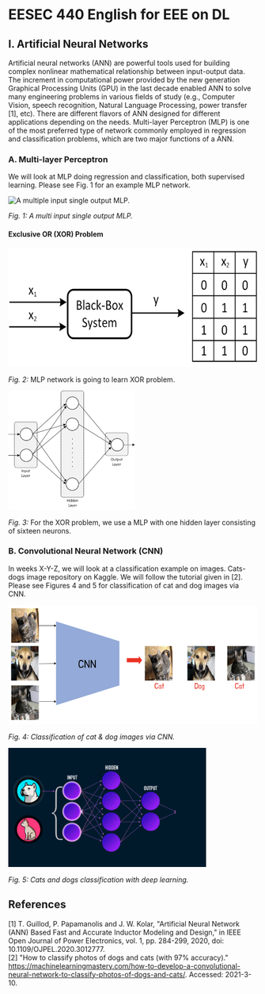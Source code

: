 # EESEC 440 English for EEE on DL
## I. Artificial Neural Networks
Artificial neural networks (ANN) are powerful tools used for building complex nonlinear mathematical relationship between input-output data. The increment in computational power provided by the new generation Graphical Processing Units (GPU) in the last decade enabled ANN to solve many engineering problems in various fields of study (e.g., Computer Vision, speech recognition, Natural Language Processing, power transfer [1], etc). There are different flavors of ANN designed for different applications depending on the needs. Multi-layer Perceptron (MLP) is one of the most preferred type of network commonly employed in regression and classification problems, which are two major functions of a ANN.
### A. Multi-layer Perceptron
We will look at MLP doing regression and classification, both supervised learning. Please see Fig. 1 for an example MLP network.

<img src="https://www.researchgate.net/profile/Mohamed-Zahran-16/publication/303875065/figure/fig4/AS:371118507610123@1465492955561/A-hypothetical-example-of-Multilayer-Perceptron-Network.png" alt="A multiple input single output MLP." height="240"/>

*Fig. 1: A multi input single output MLP.*

#### Exclusive OR (XOR) Problem
<img src="figure/xor_problem_smaller.jpg" alt="MLP network is going to learn XOR problem." height="240"/>

*Fig. 2:* MLP network is going to learn XOR problem.

<img src="figure/xor_MLP.jpg" alt="For the XOR problem, we use a MLP with one hidden layer consisting of sixteen neurons." height="240"/>

*Fig. 3:* For the XOR problem, we use a MLP with one hidden layer consisting of sixteen neurons.
### B. Convolutional Neural Network (CNN)
In weeks X-Y-Z, we will look at a classification example on images. Cats-dogs image repository on Kaggle. We will follow the tutorial given in [2]. Please see Figures 4 and 5 for classification of cat and dog images via CNN. 

<img src="figure/cats_dogs_cnn.png" alt="Cats and dogs classification via CNN." height="240"/>

*Fig. 4: Classification of cat & dog images via CNN.*

<img src="figure/cats_dogs_classification.gif" alt="Cats and dogs classification with deep learning." height="240"/>

*Fig. 5: Cats and dogs classification with deep learning.*


## References
[1] T. Guillod, P. Papamanolis and J. W. Kolar, "Artificial Neural Network (ANN) Based Fast and Accurate Inductor Modeling and Design," in IEEE Open Journal of Power Electronics, vol. 1, pp. 284-299, 2020, doi: 10.1109/OJPEL.2020.3012777.</br>
[2] "How to classify photos of dogs and cats (with 97% accuracy)." https://machinelearningmastery.com/how-to-develop-a-convolutional-neural-network-to-classify-photos-of-dogs-and-cats/. Accessed: 2021-3-10.</br>
